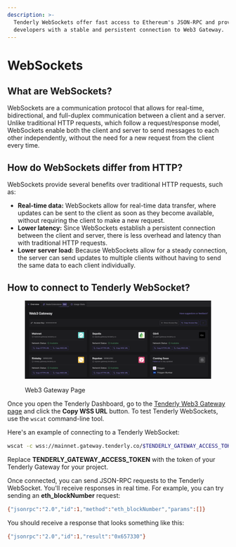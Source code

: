 ```yaml
---
description: >-
  Tenderly WebSockets offer fast access to Ethereum's JSON-RPC and provide
  developers with a stable and persistent connection to Web3 Gateway.
---
```


# WebSockets

## What are WebSockets?

WebSockets are a communication protocol that allows for real-time, bidirectional, and full-duplex communication between a client and a server. Unlike traditional HTTP requests, which follow a request/response model, WebSockets enable both the client and server to send messages to each other independently, without the need for a new request from the client every time.

## How do WebSockets differ from HTTP?

WebSockets provide several benefits over traditional HTTP requests, such as:

* **Real-time data:** WebSockets allow for real-time data transfer, where updates can be sent to the client as soon as they become available, without requiring the client to make a new request.
* **Lower latency:** Since WebSockets establish a persistent connection between the client and server, there is less overhead and latency than with traditional HTTP requests.
* **Lower server load:** Because WebSockets allow for a steady connection, the server can send updates to multiple clients without having to send the same data to each client individually.

## How to connect to Tenderly WebSocket?

<figure><img src="../.gitbook/assets/image (10).png" alt=""><figcaption><p>Web3 Gateway Page</p></figcaption></figure>

Once you open the Tenderly Dashboard, go to the [Tenderly Web3 Gateway page](https://dashboard.tenderly.co/?redirectTo=gateways) and click the **Copy WSS URL** button. To test Tenderly WebSockets, use the `wscat`  command-line tool.&#x20;

Here's an example of connecting to a Tenderly WebSocket:

```bash
wscat -c wss://mainnet.gateway.tenderly.co/$TENDERLY_GATEWAY_ACCESS_TOKEN
```

Replace **TENDERLY\_GATEWAY\_ACCESS\_TOKEN** with the token of your Tenderly Gateway for your project.

Once connected, you can send JSON-RPC requests to the Tenderly WebSocket. You'll receive responses in real time. For example, you can try sending an **eth\_blockNumber** request:

```bash
{"jsonrpc":"2.0","id":1,"method":"eth_blockNumber","params":[]}
```

You should receive a response that looks something like this:

```bash
{"jsonrpc":"2.0","id":1,"result":"0x657330"}
```
